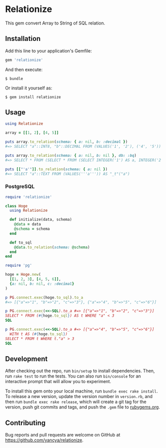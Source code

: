 # Relationize

This gem convert Array to String of SQL relation.

## Installation

Add this line to your application's Gemfile:

```ruby
gem 'relationize'
```

And then execute:

    $ bundle

Or install it yourself as:

    $ gem install relationize

## Usage

```ruby
using Relationize

array = [[1, 2], [4, 5]]

puts array.to_relation(schema: { a: nil, b: :decimal })
#=> SELECT "a"::INT8, "b"::DECIMAL FROM (VALUES('1', '2'), ('4', '5')) AS "_t"("a", "b")

puts array.to_relation(schema: { a: nil, b: nil }, db: :bq)
#=> SELECT * FROM (SELECT * FROM (SELECT INTEGER('1') AS a, INTEGER('2') AS b), (SELECT INTEGER('4') AS a, INTEGER('5') AS b)) AS _t

puts [["'a'"]].to_relation(schema: { a: nil })
#=> SELECT "a"::TEXT FROM (VALUES('''a''')) AS "_t"("a")
```

### PostgreSQL

```ruby
require 'relationize'

class Hoge
  using Relationize

  def initialize(data, schema)
    @data = data
    @schema = schema
  end

  def to_sql
    @data.to_relation(schema: @schema)
  end
end

require 'pg'

hoge = Hoge.new(
  [[1, 2, 3], [4, 5, 6]],
  {a: nil, b: nil, c: :decimal}
)

p PG.connect.exec(hoge.to_sql).to_a
#=> [{"a"=>"1", "b"=>"2", "c"=>"3"}, {"a"=>"4", "b"=>"5", "c"=>"6"}]

p PG.connect.exec(<<-SQL).to_a #=> [{"a"=>"1", "b"=>"2", "c"=>"3"}]
SELECT * FROM (#{hoge.to_sql}) AS t WHERE "a" < 3
SQL

p PG.connect.exec(<<-SQL).to_a #=> [{"a"=>"4", "b"=>"5", "c"=>"6"}]
  WITH t AS (#{hoge.to_sql})
SELECT * FROM t WHERE t."a" > 3
SQL
```

## Development

After checking out the repo, run `bin/setup` to install dependencies. Then, run `rake test` to run the tests. You can also run `bin/console` for an interactive prompt that will allow you to experiment.

To install this gem onto your local machine, run `bundle exec rake install`. To release a new version, update the version number in `version.rb`, and then run `bundle exec rake release`, which will create a git tag for the version, push git commits and tags, and push the `.gem` file to [rubygems.org](https://rubygems.org).

## Contributing

Bug reports and pull requests are welcome on GitHub at https://github.com/yancya/relationize.

